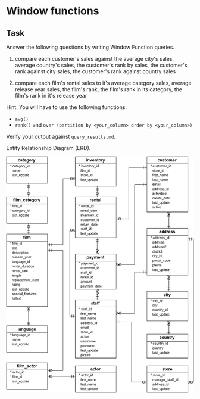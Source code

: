 # Window functions

## Task 

Answer the following questions by writing Window Function queries. 

1. compare each customer's sales against the average city's sales, average country's sales, the customer's rank by sales, the customer's rank against city sales, the customer's rank against country sales

2. compare each film's rental sales to it's average category sales, average release year sales, the film's rank, the film's rank in its category, the film's rank in it's release year 

Hint: You will have to use the following functions: 
- `avg()`
- `rank()` and `over (partition by <your_column> order by <your_column>)`

Verify your output against `query_results.md`. 

Entity Relationship Diagram (ERD). 

![erd-diagram.png](erd-diagram.png)
